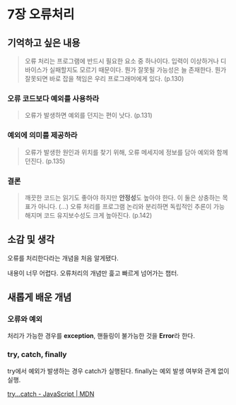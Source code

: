 # 7장 오류처리

## 기억하고 싶은 내용

> 오류 처리는 프로그램에 반드시 필요한 요소 중 하나이다. 입력이 이상하거나 디바이스가 실패할지도 모르기 때문이다. 뭔가 잘못될 가능성은 늘 존재한다. 뭔가 잘못되면 바로 잡을 책임은 우리 프로그래머에게 있다. (p.130)

### 오류 코드보다 예외를 사용하라

> 오류가 발생하면 예외를 던지는 편이 낫다. (p.131)

### 예외에 의미를 제공하라

> 오류가 발생한 원인과 위치를 찾기 위해, 오류 메세지에 정보를 담아 예외와 함께 던진다. (p.135)

### 결론

> 깨끗한 코드는 읽기도 좋아야 하지만 **안정성**도 높아야 한다. 이 둘은 상충하는 목표가 아니다. (...) 오류 처리를 프로그램 논리와 분리하면 독립적인 추론이 가능해지며 코드 유지보수성도 크게 높아진다. (p.142)

## 소감 및 생각

오류를 처리한다라는 개념을 처음 알게됐다. 

내용이 너무 어렵다. 오류처리의 개념만 흝고 빠르게 넘어가는 챕터.

## 새롭게 배운 개념

### 오류와 예외

처리가 가능한 경우를 **exception**, 핸들링이 불가능한 것을 **Error**라 한다.

### try, catch, finally

try에서 예외가 발생하는 경우 catch가 실행된다. finally는 예외 발생 여부와 관계 없이 실행.

[try...catch - JavaScript | MDN](https://developer.mozilla.org/ko/docs/Web/JavaScript/Reference/Statements/try...catch)


